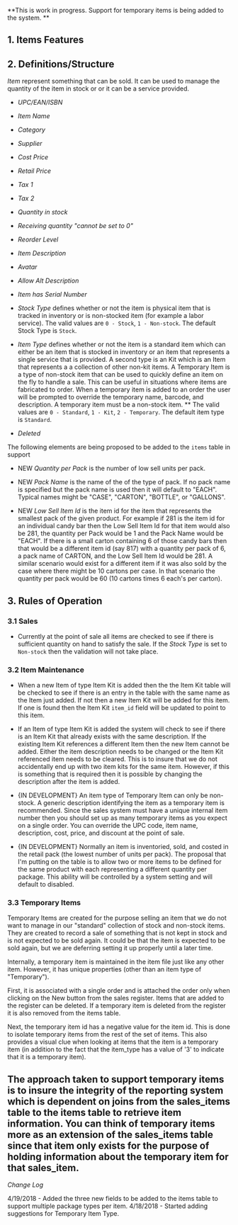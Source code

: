 **This is work in progress.  Support for temporary items is being added to the system. **

## 1. Items Features


## 2. Definitions/Structure

*Item* represent something that can be sold.  It can be used to manage the quantity of the item in stock or or it can be a service provided.

* *UPC/EAN/ISBN*

* *Item Name*

* *Category*

* *Supplier*

* *Cost Price*

* *Retail Price*

* *Tax 1*

* *Tax 2*

* *Quantity in stock*

* *Receiving quantity "cannot be set to 0"*

* *Reorder Level*

* *Item Description*

* *Avatar*

* *Allow Alt Description*

* *Item has Serial Number*

* *Stock Type* defines whether or not the item is physical item that is tracked in inventory or is non-stocked item (for example a labor service).  The valid values are `0 - Stock`, `1 - Non-stock`.  The default Stock Type is `Stock`.

* *Item Type* defines whether or not the item is a standard item which can either be an item that is stocked in inventory or an item that represents a single service that is provided.   A second type is an Kit which is an Item that represents a a collection of other non-kit items. A Temporary Item is a type of non-stock item that can be used to quickly define an item on the fly to handle a sale.  This can be useful in situations where items are fabricated to order.  When a temporary item is added to an order the user will be prompted to override the temporary name, barcode, and description.  A temporary item must be a non-stock item.
** The valid values are `0 - Standard`, `1 - Kit`, `2 - Temporary`.  The default item type is `Standard`.

* *Deleted*

The following elements are being proposed to be added to the `items` table in support 

* NEW *Quantity per Pack* is the number of low sell units per pack.

* NEW *Pack Name* is the name of the of the type of pack.  If no pack name is specified but the pack name is used then it will default to "EACH".  Typical names might be "CASE", "CARTON", "BOTTLE", or "GALLONS".

* NEW *Low Sell Item Id* is the item id for the item that represents the smallest pack of the given product.  For example if 281 is the item id for an individual candy bar then the Low Sell Item Id for that item would also be 281, the quantity per Pack would be 1 and the Pack Name would be "EACH".  If there is a small carton containing 6 of those candy bars then that would be a different item id (say 817) with a quantity per pack of 6, a pack name of CARTON, and the Low Sell Item Id would be 281.  A similar scenario would exist for a different item if it was also sold by the case where there might be 10 cartons per case.  In that scenario the quantity per pack would be 60 (10 cartons times 6 each's per carton). 



## 3. Rules of Operation

### 3.1 Sales

- Currently at the point of sale all items are checked to see if there is sufficient quantity on hand to satisfy the sale.  If the *Stock Type* is set to `Non-stock` then the validation will not take place. 

### 3.2 Item Maintenance

- When a new Item of type Item Kit is added then the the Item Kit table will be checked to see if there is an entry in the table with the same name as the Item just added.  If not then a new Item Kit will be added for this item.  If one is found then the Item Kit `item_id` field will be updated to point to this item.

- If an Item of type Item Kit is added the system will check to see if there is an Item Kit that already exists with the same description.  If the existing Item Kit references a different Item then the new Item cannot be added.  Either the item description needs to be changed or the Item Kit referenced item needs to be cleared.   This is to insure that we do not accidentally end up with two item kits for the same item.  However, if this is something that is required then it is possible by changing the description after the item is added.

- {IN DEVELOPMENT} An item type of Temporary Item can only be non-stock.  A generic description identifying the item as a temporary item is recommended.  Since the sales system must have a unique internal item number then you should set up as many temporary items as you expect on a single order.  You can override the UPC code, item name, description, cost, price, and discount at the point of sale.

- {IN DEVELOPMENT} Normally an item is inventoried, sold, and costed in the retail pack (the lowest number of units per pack).  The proposal that I'm putting on the table is to allow two or more items to be defined for the same product with each representing a different quantity per package.   This ability will be controlled by a system setting and will default to disabled. 
 
### 3.3 Temporary Items

Temporary Items are created for the purpose selling an item that we do not want to manage in our "standard" collection of stock and non-stock items.  They are created to record a sale of something that is not kept in stock and is not expected to be sold again.  It could be that the item is expected to be sold again, but we are deferring setting it up properly until a later time.

Internally, a temporary item is maintained in the item file just like any other item.  However, it has unique properties (other than an item type of "Temporary"). 

First, it is associated with a single order and is attached the order only when clicking on the New button from the sales register.  Items that are added to the register can be deleted.  If a temporary item is deleted from the register it is also removed from the items table.

Next, the temporary item id has a negative value for the item id.  This is done to isolate temporary items from the rest of the set of items.  This also provides a visual clue when looking at items that the item is a temporary item (in addition to the fact that the item_type has a value of '3' to indicate that it is a temporary item).

The approach taken to support temporary items is to insure the integrity of the reporting system which is dependent on joins from the sales_items table to the items table to retrieve item information.  You can think of temporary items more as an extension of the sales_items table since that item only exists for the purpose of holding information about the temporary item for that sales_item. 
---

*Change Log*

4/19/2018 - Added the three new fields to be added to the items table to support multiple package types per item.
4/18/2018 - Started adding suggestions for Temporary Item Type.